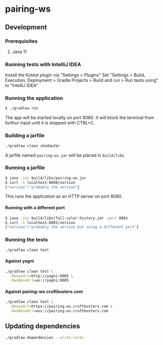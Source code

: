 # pairing-ws
## Development
### Prerequisites
1. Java 11

### Running tests with IntelliJ IDEA
Install the Kotest plugin via "Settings > Plugins"
Set "Settings > Build, Execution, Deployment > Gradle Projects > Build and run > Run tests using" to "IntelliJ IDEA"

### Running the application
```sh
$ ./gradlew run
```
The app will be started locally on port 8080. It will block the terminal from furthur input until it is stopped with CTRL+C.

### Building a jarfile
```sh
./gradlew clean shadowJar
```
A jarfile named `pairing-ws.jar` will be placed in `build/libs`

### Running a jarfile
```sh
$ java -jar build/libs/pairing-ws.jar
$ curl -s localhost:8080/version
{"version":"probably the version"}
```
This runs the application as an HTTP server on port 8080.

#### Running with a different port
```sh
$ java -jar build/libs/fall-color-history.jar -port 8081
$ curl -s localhost:8081/version
{"version":"probably the version but using a different port"}
```

### Running the tests
```sh
./gradlew clean test
```

#### Against yagni
```sh
./gradlew clean test \
  -DbaseUrl=http://yagni:8085 \
  -DwsBaseUrl=ws://yagni:8085
```

#### Against pairing-ws.cruftbusters.com
```sh
./gradlew clean test \
  -DbaseUrl=https://pairing-ws.cruftbusters.com \
  -DwsBaseUrl=wss://pairing-ws.cruftbusters.com
```

## Updating dependencies
```sh
./gradlew dependencies --write-locks
```
